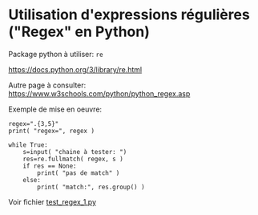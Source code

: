# Utilisation d'expressions régulières ("Regex" en Python)

Package python à utiliser: `re`

https://docs.python.org/3/library/re.html

Autre page à consulter:  
https://www.w3schools.com/python/python_regex.asp

Exemple de mise en oeuvre:

```
regex=".{3,5}"
print( "regex=", regex )

while True:
	s=input( "chaine à tester: ")
	res=re.fullmatch( regex, s )
	if res == None:
		print( "pas de match" )
	else:
		print( "match:", res.group() )
```

Voir fichier [test_regex_1.py](test_regex_1.py)
